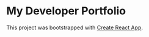 # My Developer Portfolio

This project was bootstrapped with [Create React App](https://github.com/facebook/create-react-app).

#
